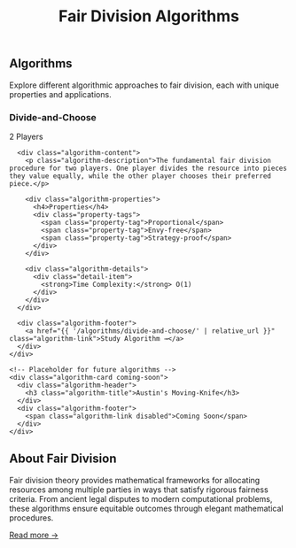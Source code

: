 ﻿---
layout: default
title: Fair Division Algorithms
---

<div class="algorithms-section">
  <h2>Algorithms</h2>
  <p class="section-description">Explore different algorithmic approaches to fair division, each with unique properties and applications.</p>
  
  <div class="algorithm-grid">
    <!-- Divide-and-Choose Algorithm Card -->
    <div class="algorithm-card">
      <div class="algorithm-header">
        <h3 class="algorithm-title">Divide-and-Choose</h3>
        <div class="algorithm-meta">
          <span class="players-badge">2 Players</span>
        </div>
      </div>
      
      <div class="algorithm-content">
        <p class="algorithm-description">The fundamental fair division procedure for two players. One player divides the resource into pieces they value equally, while the other player chooses their preferred piece.</p>
        
        <div class="algorithm-properties">
          <h4>Properties</h4>
          <div class="property-tags">
            <span class="property-tag">Proportional</span>
            <span class="property-tag">Envy-free</span>
            <span class="property-tag">Strategy-proof</span>
          </div>
        </div>
        
        <div class="algorithm-details">
          <div class="detail-item">
            <strong>Time Complexity:</strong> O(1)
          </div>
        </div>
      </div>
      
      <div class="algorithm-footer">
        <a href="{{ '/algorithms/divide-and-choose/' | relative_url }}" class="algorithm-link">Study Algorithm →</a>
      </div>
    </div>
    
    <!-- Placeholder for future algorithms -->
    <div class="algorithm-card coming-soon">
      <div class="algorithm-header">
        <h3 class="algorithm-title">Austin's Moving-Knife</h3>
      </div>
      <div class="algorithm-footer">
        <span class="algorithm-link disabled">Coming Soon</span>
      </div>
    </div>
  </div>
</div>

<div class="content-block intro-block">
  <h2>About Fair Division</h2>
  <p>Fair division theory provides mathematical frameworks for allocating resources among multiple parties in ways that satisfy rigorous fairness criteria. From ancient legal disputes to modern computational problems, these algorithms ensure equitable outcomes through elegant mathematical procedures.</p>
  <a href="https://en.wikipedia.org/wiki/Fair_division" target="_blank" class="algorithm-link">Read more →</a>
</div>